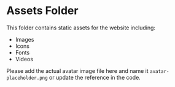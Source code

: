 # Assets Folder

This folder contains static assets for the website including:
- Images
- Icons
- Fonts
- Videos

Please add the actual avatar image file here and name it `avatar-placeholder.png` or update the reference in the code.